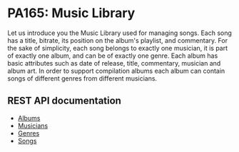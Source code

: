 # PA165: Music Library

Let us introduce you the Music Library used for managing songs. Each song has a title, bitrate, its position on the album's playlist, and commentary. For the sake of simplicity, each song belongs to exactly one musician, it is part of exactly one album, and can be of exactly one genre. Each album has basic attributes such as date of release, title, commentary, musician and album art. In order to support compilation albums each album can contain songs of different genres from different musicians.

## REST API documentation

- [Albums](docs/rest-api/albums.md)
- [Musicians](docs/rest-api/musicians.md)
- [Genres](docs/rest-api/genres.md)
- [Songs](docs/rest-api/songs.md)

